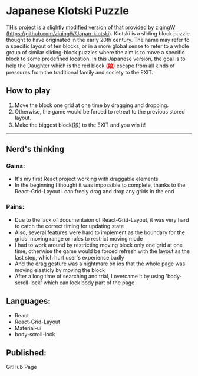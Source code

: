 # Japanese Klotski Puzzle
<a href='https://en.wikipedia.org/wiki/Klotski' rel='noopener noreferrer' target='_blank'>THis project is a slightly modified version of that provided by ziqingW  (https://github.com/ziqingW/Japan-klotski).  Klotski</a> is a sliding block puzzle thought to have originated in the early 20th century. The name may refer to a specific layout of ten blocks, or in a more global sense to refer to a whole group of similar sliding-block puzzles where the aim is to move a specific block to some predefined location. In this Japanese version, the goal is to help the Daughter which is the red block <span style='color: red;'><b>(娘)</b></span> escape from all kinds of pressures from the traditional family and society to the EXIT.

## How to play
1. Move the block one grid at one time by dragging and dropping. 
2. Otherwise, the game would be forced to retreat to the previous stored layout. 
3. Make the biggest block(娘) to the EXIT and you win it! 
___
## Nerd's thinking
### Gains:
- It's my first React project working with draggable elements 
- In the beginning I thought it was impossible to complete, thanks to the React-Grid-Layout I can freely drag and drop any grids in the end

### Pains:
- Due to the lack of documentaion of React-Grid-Layout, it was very hard to catch the correct timing for updating state 
- Also, several features were hard to implement as the boundary for the grids' moving range or rules to restrict moving mode 
- I had to work around by restricting moving block only one grid at one time, otherwise the game would be forced refresh with the layout as the last step, which hurt user's experience badly 
- And the drag gesture was a nightmare on ios that the whole page was moving elasticly by moving the block 
- After a long time of searching and trial, I overcame it by using 'body-scroll-lock' which can lock body part of the page 

## Languages:
- React 
- React-Grid-Layout 
- Material-ui 
- body-scroll-lock

## Published:
GitHub Page
